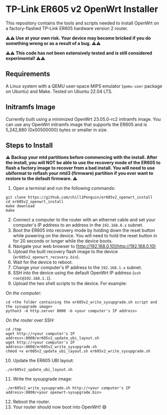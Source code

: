 
# TP-Link ER605 v2 OpenWrt Installer
This repository contains the tools and scripts needed to install OpenWrt on a factory-flashed TP-Link ER605 hardware version 2 router.

**:warning::warning: Use at your own risk. Your device may become bricked if you do something wrong or as a result of a bug. :warning::warning:**

**:warning::warning: This code has not been extensively tested and is still considered experimental! :warning::warning:**

## Requirements
A Linux system with a QEMU user-space MIPS emulator (`qemu-user` package on Ubuntu) and Make.
Tested on Ubuntu 22.04 LTS.

## Initramfs Image
Currently built using a minimized OpenWrt 23.05.0-rc2 initramfs image. You can use any OpenWrt initramfs image that supports the ER605 and is 5,242,880 (0x00500000) bytes or smaller in size.

## Steps to Install

**:warning: Backup your mtd partitions before commencing with the install. After the install, you will NOT be able to use the recovery mode of the ER605 to flash a factory image to recover from a bad install. You will need to use ubiformat to reflash your mtd3 (firmware) partition if you ever want to restore to the default firmware. :warning:**

 1. Open a terminal and run the following commands:
```
git clone https://github.com/chill1Penguin/er605v2_openwrt_install
cd er605v2_openwrt_install
make download
make
```
 2. Connect a computer to the router with an ethernet cable and set your computer's IP address to an address in the `192.168.0.x` subnet.
 3. Boot the ER605 into recovery mode by holding down the reset button while powering on the device. You will need to hold the reset button in for 20 seconds or longer while the device boots.
 4. Navigate your web browser to [http://192.168.0.10](http://192.168.0.10)
 5. Upload the built recovery flash image to the device (`er605v2_openwrt_recovery.bin`).
 6. Wait for the device to reboot.
 7. Change your computer's IP address to the `192.168.1.x` subnet.
 8. SSH into the device using the default OpenWrt IP address (`ssh root@192.168.1.1`).
 9. Upload the two shell scripts to the device. For example:
  
 *On the computer:*
 ```
 cd <the folder containing the er605v2_write_sysupgrade.sh script and the sysupgrade image>
 python3 -m http.server 8000 -b <your computer's IP address>
```
 *On the router over SSH:* 
```
cd /tmp
wget http://<your computer's IP address>:8000/er605v2_update_ubi_layout.sh
wget http://<your computer's IP address>:8000/er605v2_write_sysupgrade.sh
chmod +x er605v2_update_ubi_layout.sh er605v2_write_sysupgrade.sh 
``` 
 10. Update the ER605 UBI layout:
```
./er605v2_update_ubi_layout.sh 
```
 11. Write the sysupgrade image:
```
./er605v2_write_sysupgrade.sh http://<your computer's IP address>:8000/<your openwrt-sysupgrade.bin>
```
 12. Reboot the router.
 13. Your router should now boot into OpenWrt! :smile:

